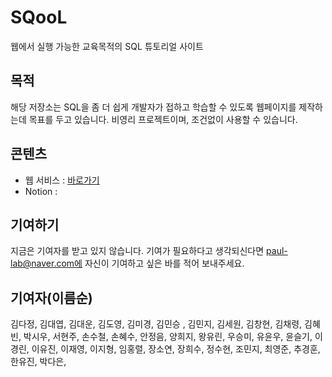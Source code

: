 # SQooL

웹에서 실행 가능한 교육목적의 SQL 튜토리얼 사이트

## 목적

해당 저장소는 SQL을 좀 더 쉽게 개발자가 접하고 학습할 수 있도록 웹페이지를 제작하는데 목표를 두고 있습니다. 비영리 프로젝트이며, 조건없이 사용할 수 있습니다.

## 콘텐츠

- 웹 서비스 : [바로가기](https://flexngrid.com/)
- Notion :

## 기여하기

지금은 기여자를 받고 있지 않습니다. 기여가 필요하다고 생각되신다면 paul-lab@naver.com에 자신이 기여하고 싶은 바를 적어 보내주세요.

## 기여자(이름순)

김다정, 김대엽, 김대운, 김도영, 김미경, 김민승 , 김민지, 김세원, 김창현, 김채령, 김혜빈, 박시우, 서현주, 손수철, 손혜수, 안정음, 양희지, 왕유린, 우승미, 유윤우, 윤슬기, 이경린, 이유진, 이재영, 이지형, 임홍렬, 장소연, 장희수, 정수현, 조민지, 최영준, 추경훈, 한유진, 박다은,
